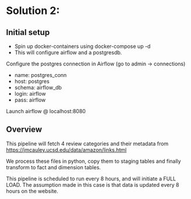 # Solution 2:

## Initial setup

* Spin up docker-containers using docker-compose up -d
* This will configure airflow and a postgresdb.

Configure the postgres connection in Airflow (go to admin -> connections)
* name: postgres_conn
* host: postgres
* schema: airflow_db
* login: airflow
* pass: airflow

Launch airflow @ localhost:8080

## Overview
This pipeline will fetch 4 review categories and their metadata from https://jmcauley.ucsd.edu/data/amazon/links.html

We process these files in python, copy them to staging tables and finally transform to fact and dimension tables.

This pipeline is scheduled to run every 8 hours, and will initiate a FULL LOAD. The assumption made in this case is that
data is updated every 8 hours on the website.